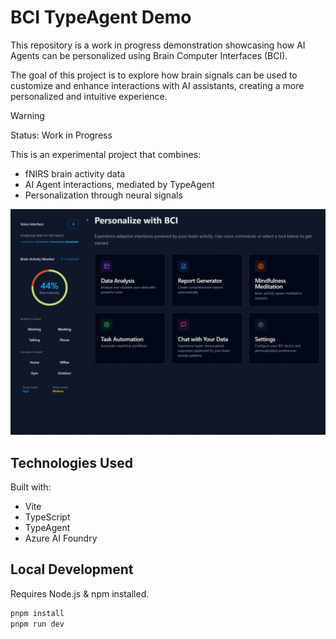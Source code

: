 # BCI TypeAgent Demo

This repository is a work in progress demonstration showcasing how AI Agents can be personalized using Brain Computer Interfaces (BCI).

The goal of this project is to explore how brain signals can be used to customize and enhance interactions with AI assistants, creating a more personalized and intuitive experience.

> [!WARNING] 
> Status: Work in Progress

This is an experimental project that combines:

- fNIRS brain activity data
- AI Agent interactions, mediated by TypeAgent
- Personalization through neural signals

![screenshot](./public/screenshot.png)


## Technologies Used

Built with:
- Vite
- TypeScript  
- TypeAgent
- Azure AI Foundry

## Local Development

Requires Node.js & npm installed.

```bash
pnpm install
pnpm run dev
```


